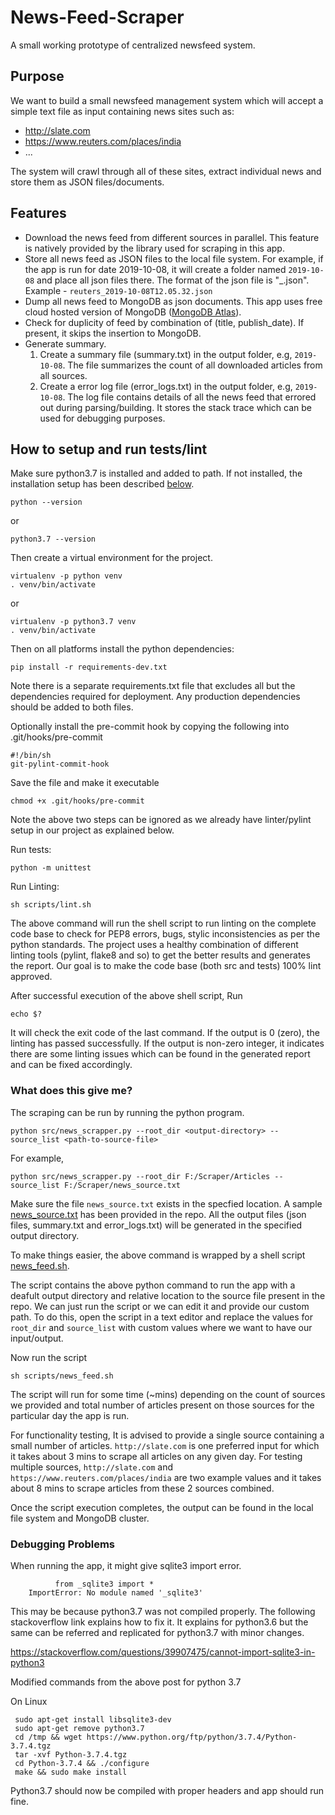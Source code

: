 # News-Feed-Scraper

A small working prototype of centralized newsfeed system.

## Purpose
We want to build a small newsfeed management system which will accept a simple text file as input containing news sites such as:
* http://slate.com
* https://www.reuters.com/places/india
* ...

The system will crawl through all of these sites, extract individual news and store them as JSON files/documents.

## Features
* Download the news feed from different sources in parallel. This feature is natively provided by the library used for scraping in this app.
* Store all news feed as JSON files to the local file system. For example, if the app is run for date 2019-10-08, it will create a folder named `2019-10-08` and place all json files there. The format of the json file is "<news-source>_<publish-date>.json". Example - `reuters_2019-10-08T12.05.32.json`
* Dump all news feed to MongoDB as json documents. This app uses free cloud hosted version of MongoDB ([MongoDB Atlas](https://www.mongodb.com/cloud/atlas)).
* Check for duplicity of feed by combination of (title, publish_date). If present, it skips the insertion to MongoDB.
* Generate summary.
  1. Create a summary file (summary.txt) in the output folder, e.g, `2019-10-08`. The file summarizes the count of all downloaded articles from all sources.
  2. Create a error log file (error_logs.txt) in the output folder, e.g, `2019-10-08`. The log file contains details of all the news feed that errored out during parsing/building. It stores the stack trace which can be used for debugging purposes.

## How to setup and run tests/lint

Make sure python3.7 is installed and added to path. If not installed, the installation setup has been described [below](https://github.com/anidok/News-Feed-Scraper#debugging-problems).
    
    python --version
    
or

    python3.7 --version

Then create a virtual environment for the project.

    virtualenv -p python venv
    . venv/bin/activate
    
or

    virtualenv -p python3.7 venv
    . venv/bin/activate



Then on all platforms install the python dependencies:

    pip install -r requirements-dev.txt

Note there is a separate requirements.txt file that excludes all but the dependencies required for deployment. Any production dependencies should be added to both files.


Optionally install the pre-commit hook by copying the following into .git/hooks/pre-commit

    #!/bin/sh
    git-pylint-commit-hook
    
Save the file and make it executable

    chmod +x .git/hooks/pre-commit
    
Note the above two steps can be ignored as we already have linter/pylint setup in our project as explained below.

Run tests:

    python -m unittest

Run Linting:

    sh scripts/lint.sh
    
The above command will run the shell script to run linting on the complete code base to check for PEP8 errors, bugs, stylic inconsistencies as per the python standards. The project uses a healthy combination of different linting tools (pylint, flake8 and so) to get the better results and generates the report. Our goal is to make the code base (both src and tests) 100% lint approved.

After successful execution of the above shell script, Run

    echo $?
It will check the exit code of the last command. If the output is 0 (zero), the linting has passed successfully. If the output is non-zero integer, it indicates there are some linting issues which can be found in the generated report and can be fixed accordingly.

### What does this give me?
The scraping can be run by running the python program.

    python src/news_scrapper.py --root_dir <output-directory> --source_list <path-to-source-file>
    
For example,

    python src/news_scrapper.py --root_dir F:/Scraper/Articles --source_list F:/Scraper/news_source.txt
    
Make sure the file `news_source.txt` exists in the specfied location. A sample [news_source.txt](https://github.com/anidok/News-Feed-Scraper/blob/master/scraper/news_source.txt) has been provided in the repo. All the output files (json files, summary.txt and error_logs.txt) will be generated in the specified output directory.

To make things easier, the above command is wrapped by a shell script [news_feed.sh](https://github.com/anidok/News-Feed-Scraper/blob/master/scripts/news_feed.sh). 

The script contains the above python command to run the app with a deafult output directory and relative location to the source file present in the repo. We can just run the script or we can edit it and provide our custom path. To do this, open the script in a text editor and replace the values for `root_dir` and `source_list` with custom values where we want to have our input/output.

Now run the script
    
    sh scripts/news_feed.sh
    
The script will run for some time (~mins) depending on the count of sources we provided and total number of articles present on those sources for the particular day the app is run. 

For functionality testing, It is advised to provide a single source containing a small number of articles. `http://slate.com` is one preferred input for which it takes about 3 mins to scrape all articles on any given day. For testing multiple sources, `http://slate.com` and `https://www.reuters.com/places/india` are two example values and it takes about 8 mins to scrape articles from these 2 sources combined.

Once the script execution completes, the output can be found in the local file system and MongoDB cluster.

### Debugging Problems
When running the app, it might give sqlite3 import error.

              from _sqlite3 import *
        ImportError: No module named '_sqlite3'
        
This may be because python3.7 was not compiled properly. The following stackoverflow link explains how to fix it. It explains for python3.6 but the same can be referred and replicated for python3.7 with minor changes.

https://stackoverflow.com/questions/39907475/cannot-import-sqlite3-in-python3

Modified commands from the above post for python 3.7

On Linux     
     
     sudo apt-get install libsqlite3-dev
     sudo apt-get remove python3.7
     cd /tmp && wget https://www.python.org/ftp/python/3.7.4/Python-3.7.4.tgz
     tar -xvf Python-3.7.4.tgz
     cd Python-3.7.4 && ./configure
     make && sudo make install
     
Python3.7 should now be compiled with proper headers and app should run fine.
     
